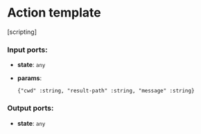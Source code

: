 # Action template

[scripting]

### Input ports:

* __state__: `any`


* __params__: 
    ```
    {"cwd" :string, "result-path" :string, "message" :string}
    ```

### Output ports:

* __state__: `any`

